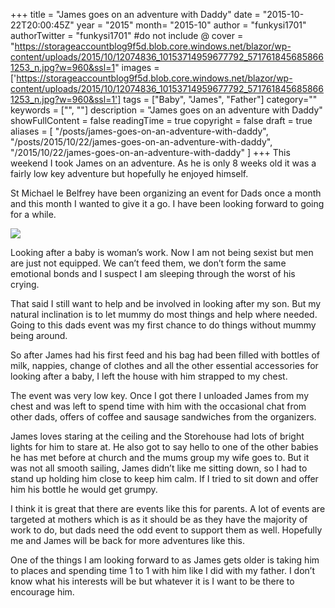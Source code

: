 +++
title = "James goes on an adventure with Daddy"
date = "2015-10-22T20:00:45Z"
year = "2015"
month= "2015-10"
author = "funkysi1701"
authorTwitter = "funkysi1701" #do not include @
cover = "https://storageaccountblog9f5d.blob.core.windows.net/blazor/wp-content/uploads/2015/10/12074836_10153714959677792_5717618456858661253_n.jpg?w=960&ssl=1"
images = ['https://storageaccountblog9f5d.blob.core.windows.net/blazor/wp-content/uploads/2015/10/12074836_10153714959677792_5717618456858661253_n.jpg?w=960&ssl=1']
tags = ["Baby", "James", "Father"]
category=""
keywords = ["", ""]
description =  "James goes on an adventure with Daddy"
showFullContent = false
readingTime = true
copyright = false
draft = true
aliases = [
    "/posts/james-goes-on-an-adventure-with-daddy",
    "/posts/2015/10/22/james-goes-on-an-adventure-with-daddy",
    "/2015/10/22/james-goes-on-an-adventure-with-daddy"
]
+++
This weekend I took James on an adventure. As he is only 8 weeks old it was a fairly low key adventure but hopefully he enjoyed himself.

St Michael le Belfrey have been organizing an event for Dads once a month and this month I wanted to give it a go. I have been looking forward to going for a while.

![](https://storageaccountblog9f5d.blob.core.windows.net/blazor/wp-content/uploads/2015/10/12074836_10153714959677792_5717618456858661253_n.jpg?w=960&ssl=1)

Looking after a baby is woman’s work. Now I am not being sexist but men are just not equipped. We can’t feed them, we don’t form the same emotional bonds and I suspect I am sleeping through the worst of his crying.

That said I still want to help and be involved in looking after my son. But my natural inclination is to let mummy do most things and help where needed. Going to this dads event was my first chance to do things without mummy being around.

So after James had his first feed and his bag had been filled with bottles of milk, nappies, change of clothes and all the other essential accessories for looking after a baby, I left the house with him strapped to my chest.

The event was very low key. Once I got there I unloaded James from my chest and was left to spend time with him with the occasional chat from other dads, offers of coffee and sausage sandwiches from the organizers.

James loves staring at the ceiling and the Storehouse had lots of bright lights for him to stare at. He also got to say hello to one of the other babies he has met before at church and the mums group my wife goes to. But it was not all smooth sailing, James didn’t like me sitting down, so I had to stand up holding him close to keep him calm. If I tried to sit down and offer him his bottle he would get grumpy.

I think it is great that there are events like this for parents. A lot of events are targeted at mothers which is as it should be as they have the majority of work to do, but dads need the odd event to support them as well. Hopefully me and James will be back for more adventures like this.

One of the things I am looking forward to as James gets older is taking him to places and spending time 1 to 1 with him like I did with my father. I don’t know what his interests will be but whatever it is I want to be there to encourage him.